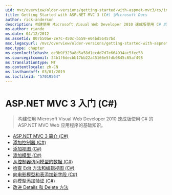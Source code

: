 ```yaml
---
uid: mvc/overview/older-versions/getting-started-with-aspnet-mvc3/cs/index
title: Getting Started with ASP.NET MVC 3 (C#) |Microsoft Docs
author: rick-anderson
description: 构建使用 Microsoft Visual Web Developer 2010 速成版使用 C# 的 ASP.NET MVC Web 应用程序的基础知识。
ms.author: riande
ms.date: 04/12/2012
ms.assetid: 807b50ae-2e7c-450c-b559-e04bd56457bd
msc.legacyurl: /mvc/overview/older-versions/getting-started-with-aspnet-mvc3/cs
msc.type: chapter
ms.openlocfilehash: ee3b9f323a8d5a58d1ecdd7d7e664934ac5fec58
ms.sourcegitcommit: 24b1f6decbb17bb22a45166e5fdb0845c65af498
ms.translationtype: MT
ms.contentlocale: zh-CN
ms.lasthandoff: 03/01/2019
ms.locfileid: "57019564"
---
```

<a name="getting-started-with-aspnet-mvc-3-c"></a>ASP.NET MVC 3 入门 (C#)
====================
> 构建使用 Microsoft Visual Web Developer 2010 速成版使用 C# 的 ASP.NET MVC Web 应用程序的基础知识。


- [ASP.NET MVC 3 简介 (C#)](intro-to-aspnet-mvc-3.md)
- [添加控制器 (C#)](adding-a-controller.md)
- [添加视图 (C#)](adding-a-view.md)
- [添加模型 (C#)](adding-a-model.md)
- [从控制器访问模型的数据 (C#)](accessing-your-models-data-from-a-controller.md)
- [检查 Edit 方法和编辑视图 (C#)](examining-the-edit-methods-and-edit-view.md)
- [向电影模型和表添加新字段 (C#)](adding-a-new-field.md)
- [向模型添加验证 (C#)](adding-validation-to-the-model.md)
- [改进 Details 和 Delete 方法](improving-the-details-and-delete-methods.md)

